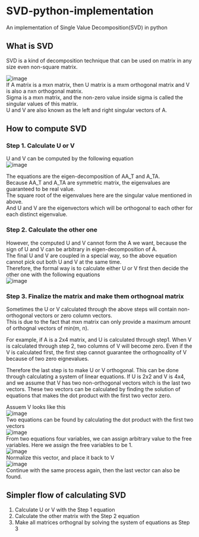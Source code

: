 # SVD-python-implementation
An implementation of Single Value Decomposition(SVD) in python

## What is SVD
SVD is a kind of decomposition technique that can be used on matrix in any size even non-square matrix.  

![image](https://user-images.githubusercontent.com/28807825/154822066-514bb426-d92c-490e-a518-fd4130168a86.png)  
If A matrix is a mxn matrix, then U matrix is a mxm orthogonal matrix and V is also a nxn orthogonal matrix.   
Sigma is a mxn matrix, and the non-zero value inside sigma is called the singular values of this matrix.   
U and V are also known as the left and right singular vectors of A. 

## How to compute SVD
### Step 1. Calculate U or V
U and V can be computed by the following equation  
![image](https://user-images.githubusercontent.com/28807825/154822194-0d1c33a4-400f-414d-9228-fe2da26ceb9c.png)

The equations are the eigen-decomposition of AA_T and A_TA.  
Because AA_T and A_TA are symmetric matrix, the eigenvalues are guaranteed to be real value.   
The square root of the eigenvalues here are the singular value mentioned in above.    
And U and V are the eigenvectors which will be orthogonal to each other for each distinct eigenvalue.

### Step 2. Calculate the other one
However, the computed U and V cannot form the A we want, because the sign of U and V can be arbitrary in eigen-decomposition of A.   
The final U and V are coupled in a special way, so the above equation cannot pick out both U and V at the same time.  
Therefore, the formal way is to calculate either U or V first then decide the other one with the following equations  
![image](https://user-images.githubusercontent.com/28807825/154822393-060d5216-9d83-4ecf-89ad-0ab188937941.png)

### Step 3. Finalize the matrix and make them orthognoal matrix
Sometimes the U or V calculated through the above steps will contain non-orthogonal vectors or zero column vectors.  
This is due to the fact that mxn matrix can only provide a maximum amount of orthognal vectors of min(m, n). 

For example, if A is a 2x4 matrix, and U is calculated through step1. When V is calculated through step 2, two columns of V will become zero.
Even if the V is calculated first, the first step cannot guarantee the orthognoality of V because of two zero eignevalues. 

Therefore the last step is to make U or V orthogonal. 
This can be done through calculating a system of linear equations. 
If U is 2x2 and V is 4x4, and we assume that V has two non-orthogonal vectors witch is the last two vectors. 
These two vectors can be calculated by finding the solution of equations that makes the dot product with the first two vector zero.

Assuem V looks like this  
![image](https://user-images.githubusercontent.com/28807825/154822971-f7575735-f688-4af7-a20b-f8832eea3e72.png)  
Two equations can be found by calculating the dot product with the first two vectors  
![image](https://user-images.githubusercontent.com/28807825/154822988-035baa5a-b29e-483e-a216-c602e6e7c0f5.png)    
From two equations four variables, we can assign arbitrary value to the free variables. 
Here we assign the free variables to be 1.  
![image](https://user-images.githubusercontent.com/28807825/154823032-ed887645-39c1-42a8-a3ad-394e5346cb6f.png)   
Normalize this vector, and place it back to V  
![image](https://user-images.githubusercontent.com/28807825/154823108-b53f43a5-4976-49d6-9f62-0bfba75d78e2.png)  
Continue with the same process again, then the last vector can also be found. 

## Simpler flow of calculating SVD
1. Calculate U or V with the Step 1 equation
2. Calculate the other matrix with the Step 2 equation  
3. Make all matrices orthognal by solving the system of equations as Step 3 
